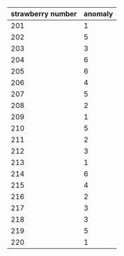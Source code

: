 | strawberry number | anomaly  | 
|-------------------|----------|
| 201               | 1        |
| 202               | 5        |
| 203               | 3        |
| 204               | 6        |
| 205               | 6        |
| 206               | 4        |
| 207               | 5        |
| 208               | 2        |
| 209               | 1        |
| 210               | 5        |
| 211               | 2        |
| 212               | 3        |
| 213               | 1        |
| 214               | 6        |
| 215               | 4        |
| 216               | 2        |
| 217               | 3        |
| 218               | 3        |
| 219               | 5        |
| 220               | 1        |
